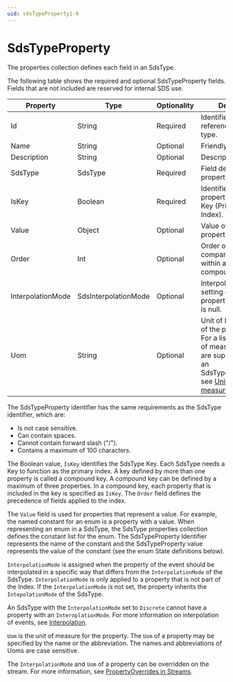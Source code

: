 ```yaml
---
uid: sdsTypeProperty1-0
---
```


# SdsTypeProperty

The properties collection defines each field in an SdsType.

The following table shows the required and optional SdsTypeProperty fields. Fields that are not included are reserved for internal SDS use.

|          Property         | Type                    | Optionality | Details |
|---------------------------|-------------------------|-------------|---------|
| Id                        | String                  | Required    | Identifier for referencing the type. |
| Name                      | String                  | Optional    | Friendly name. |
| Description               | String                  | Optional    | Description text. |
| SdsType                   | SdsType                 | Required    | Field defining the property's Type. |
| IsKey                     | Boolean                 | Required    | Identifies the property as the Key (Primary Index). |
| Value                     | Object                  | Optional    | Value of the property. |
| Order                     | Int                     | Optional    | Order of comparison within a compound index. |
| InterpolationMode         | SdsInterpolationMode    | Optional    | Interpolation setting of the property. Default is null. |
| Uom                       | String                  | Optional    | Unit of Measure of the property. For a list of units of measures that are supported for an SdsTypeProperty, see [Units of measure](xref:SupportedUOM1-0). |

The SdsTypeProperty identifier has the same requirements as the SdsType identifier, which are:

- Is not case sensitive.
- Can contain spaces.
- Cannot contain forward slash ("/").
- Contains a maximum of 100 characters. 

The Boolean value, `IsKey` identifies the SdsType Key. Each SdsType needs a Key to function as the primary index. A key defined by more than one property is called a compound key. A compound key can be defined by a maximum of three properties. In a compound key, each property that is included in the key is specified as `IsKey`. The `Order` field defines the precedence of fields applied to the index.

The `Value` field is used for properties that represent a value. For example, the named constant for an enum is a property with a value. When representing an enum in a SdsType, the SdsType properties collection defines the constant list for the enum. The SdsTypeProperty Identifier represents the name of the constant and the SdsTypeProperty value represents the value of the constant (see the enum State definitions below).

`InterpolationMode` is assigned when the property of the event should be interpolated in a specific way that differs from the `InterpolationMode` of the SdsType. `InterpolationMode` is only applied to a property that is not part of the Index. If the `InterpolationMode` is not set, the property inherits the `IntepolationMode` of the SdsType.

An SdsType with the `InterpolationMode` set to ``Discrete`` cannot have a property with an `InteroplationMode`. For more information on interpolation of events, see [Interpolation](xref:sdsReadingData1-0#interpolation).

`Uom` is the unit of measure for the property. The `Uom` of a property may be specified by the name or the abbreviation. The names and abbreviations of Uoms are case sensitive.

The `InterpolationMode` and `Uom` of a property can be overridden on the stream. For more information, see [PropertyOverrides in Streams](xref:sdsStreams1-0#propertyoverrides).
